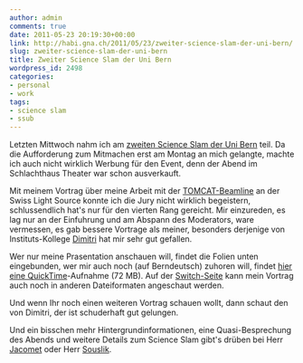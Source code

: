 ```yaml
---
author: admin
comments: true
date: 2011-05-23 20:19:30+00:00
link: http://habi.gna.ch/2011/05/23/zweiter-science-slam-der-uni-bern/
slug: zweiter-science-slam-der-uni-bern
title: Zweiter Science Slam der Uni Bern
wordpress_id: 2498
categories:
- personal
- work
tags:
- science slam
- ssub
---
```


Letzten Mittwoch nahm ich am [zweiten Science Slam der Uni Bern](http://www.generalsekretariat.unibe.ch/content/events_und_pr/index_ger.html) teil. Da die Aufforderung zum Mitmachen erst am Montag an mich gelangte, machte ich auch nicht wirklich Werbung für den Event, denn der Abend im Schlachthaus Theater war schon ausverkauft.




Mit meinem Vortrag über meine Arbeit mit der [TOMCAT-Beamline](http://www.psi.ch/sls/tomcat/) an der Swiss Light Source konnte ich die Jury nicht wirklich begeistern, schlussendlich hat's nur für den vierten Rang gereicht. Mir einzureden, es lag nur an der Einfuhrung und am Abspann des Moderators, ware vermessen, es gab bessere Vortrage als meiner, besonders derjenige von Instituts-Kollege [Dimitri](http://www.ana.unibe.ch/team/teamdetail_d.jsp?file=teamdetail&person=vanhecke) hat mir sehr gut gefallen.




Wer nur meine Prasentation anschauen will, findet die Folien unten eingebunden, wer mir auch noch (auf Berndeutsch) zuhoren will, findet [hier eine QuickTime](https://cast.switch.ch/vod/clips/1vxmhgz3ec/quicktime.mov)-Aufnahme (72 MB). Auf der [Switch-Seite](https://cast.switch.ch/vod/channels/2kvjuh5635) kann mein Vortrag auch noch in anderen Dateiformaten angeschaut werden.




Und wenn Ihr noch einen weiteren Vortrag schauen wollt, dann schaut den von Dimitri, der ist schuderhaft gut gelungen.


  
  
  
  
  
  
  

Und ein bisschen mehr Hintergrundinformationen, eine Quasi-Besprechung des Abends und weitere Details zum Science Slam gibt's drüben bei Herr [Jacomet](http://blog.jacomet.ch/?p=6723) oder Herr [Souslik](http://souslik.ch/2011/05/12/science-slam/).
